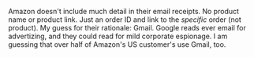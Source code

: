 Amazon doesn't include much detail in their email receipts. No product name or product link. Just an order ID and link to the _specific_ order (not product). My guess for their rationale: Gmail. Google reads ever email for advertizing, and they could read for mild corporate espionage. I am guessing that over half of Amazon's US customer's use Gmail, too.
